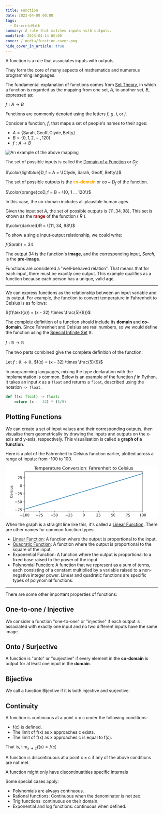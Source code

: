 ```yaml
---
title: Function
date: 2023-04-09 00:00
tags:
  - DiscreteMath
summary: A rule that matches inputs with outputs.
modified: 2023-04-14 00:00
cover: /_media/function-cover.png
hide_cover_in_article: true
---
```


A function is a rule that associates inputs with outputs.

They form the core of many aspects of mathematics and numerous programming languages.

The fundamental explanation of functions comes from [Set Theory](permanent/set-theory.md), in which a function is regarded as the mapping from one set, $A$, to another set, $B$, expressed as:

$f : A \rightarrow B$

Functions are commonly denoted using the letters $f$, $g$, $i$, or $j$.

Consider a function, $f$, that maps a set of people's names to their ages:

* $A = \{\text{Sarah}, \text{Geoff}, \text{Clyde}, \text{Betty}\}$
* $B = \{0, 1, 2, \cdots, 120 \}$
* $f : A \rightarrow B$

![An example of the above mapping](_media/function-diagram.png)

The set of possible inputs is called the [Domain of a Function](function-domain.md) or $D_f$:

$\color{lightblue}D_f = A = \{Clyde, Sarah, Geoff, Betty\}$

The set of possible outputs is the <font color="orange"><b> co-domain </b></font> or $co-D_f$ of the function.

$\color{orange}coD_f = B = \{0, 1 ... 120\}$

In this case, the co-domain includes all plausible human ages.

Given the input set $A$, the set of possible outputs is $\{11, 34, 98\}$. This set is known as the <font style="color: darkred"><b>range</b></font> of the function ( $R$ ).

$\color{darkred}R = \{11, 34, 98\}$

To show a single input-output relationship, we could write:

$f(Sarah) = 34$

The output 34 is the function's **image**, and the corresponding input, $Sarah$, is the **pre-image**.

Functions are considered a "well-behaved relation". That means that for each input, there must be exactly one output. This example qualifies as a function because each person has a unique, valid age.

---

We can express functions as the relationship between an input variable and its output. For example, the function to convert temperature in Fahrenheit to Celsius is as follows:

${f(\text{x}) = (x - 32) \times \frac{5}{9}}$

The complete definition of a function should include its **domain** and **co-domain**. Since Fahrenheit and Celsius are real numbers, so we would define the function using the [Special Infinite Set](special-infinite-sets.md) $\mathbb{R}$.

$f : \mathbb{R} \rightarrow \mathbb{R}$

The two parts combined give the complete definition of the function:

Let $f: \mathbb{R} \to \mathbb{R}$, $f(x) = (x - 32) \times \frac{5}{9}$

In programming languages, mixing the type declaration with the implementation is common. Below is an example of the function $f$ in Python. It takes an input $x$ as a `float` and returns a `float`, described using the notation `-> float`.

```python
def f(x: float) -> float:
    return (x -  32) * (5/9)
```

## Plotting Functions

We can create a set of input values and their corresponding outputs, then visualise them geometrically by drawing the inputs and outputs on the x-axis and y-axis, respectively. This visualisation is called a **graph of a function**.

Here is a plot of the Fahrenheit to Celsius function earlier, plotted across a range of inputs: from -100 to 100.

![Fahrenheit to celsisus function plot](../_media/fahrenheit-to-celsius.png)

When the graph is a straight line like this, it's called a [Linear Function](linear-function.md). There are other names for common function types:

* [Linear Function](linear-function.md): A function where the output is proportional to the input.
* [Quadratic Function](quadratic-function.md): A function where the output is proportional to the square of the input.
* Exponential Function: A function where the output is proportional to a fixed base raised to the power of the input.
* Polynomial Function: A function that we represent as a sum of terms, each consisting of a constant multiplied by a variable raised to a non-negative integer power. Linear and quadratic functions are specific types of polynomial functions.

---

There are some other important properties of functions:

## One-to-one / Injective

We consider a function "one-to-one" or "injective" if each output is associated with exactly one input and no two different inputs have the same image.

## Onto / Surjective

A function is "onto" or "surjective" if every element in the **co-domain** is output for at least one input in the **domain**.

## Bijective

We call a function Bijective if it is both injective and surjective.

## Continuity

A function is continuous at a point x = c under the following conditions:

* f(c) is defined.
* The limit of f(x) as x approaches c exists.
* The limit of f(x) as x approaches c is equal to f(c).

That is, $\lim_{x \rightarrow c} f(x) = f(c)$

A function is discontinuous at a point x = c if any of the above conditions are not met.

A function might only have discontinuatities specific internals

Some special cases apply:

* Polynomials are always continuous.
* Rational functions: Continuous when the denominator is not zeo.
* Trig functions: continuous on their domain.
* Exponential and log functions: continuous when defined.
